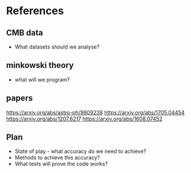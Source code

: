 # References

## CMB data

* What datasets should we analyse?

## minkowski theory

* what will we program?

## papers

https://arxiv.org/abs/astro-ph/9809238
https://arxiv.org/abs/1705.04454
https://arxiv.org/abs/1207.6217
https://arxiv.org/abs/1608.07452

## Plan

* State of play - what accuracy do we need to achieve?
* Methods to achieve this accuracy?
* What tests will prove the code works?
